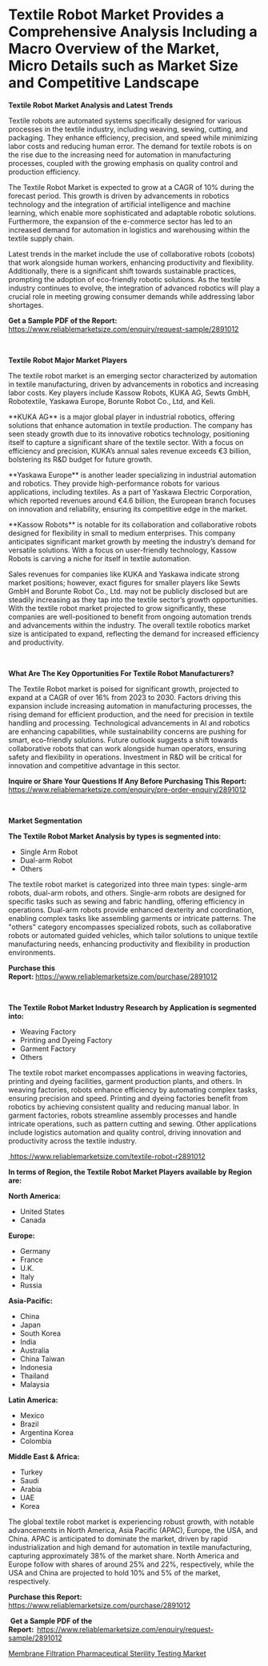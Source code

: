 <p><h1>Textile Robot Market Provides a Comprehensive Analysis Including a Macro Overview of the Market, Micro Details such as Market Size and Competitive Landscape</h1></p><p><strong>Textile Robot Market Analysis and Latest Trends</strong></p>
<p><p>Textile robots are automated systems specifically designed for various processes in the textile industry, including weaving, sewing, cutting, and packaging. They enhance efficiency, precision, and speed while minimizing labor costs and reducing human error. The demand for textile robots is on the rise due to the increasing need for automation in manufacturing processes, coupled with the growing emphasis on quality control and production efficiency.</p><p>The Textile Robot Market is expected to grow at a CAGR of 10% during the forecast period. This growth is driven by advancements in robotics technology and the integration of artificial intelligence and machine learning, which enable more sophisticated and adaptable robotic solutions. Furthermore, the expansion of the e-commerce sector has led to an increased demand for automation in logistics and warehousing within the textile supply chain.</p><p>Latest trends in the market include the use of collaborative robots (cobots) that work alongside human workers, enhancing productivity and flexibility. Additionally, there is a significant shift towards sustainable practices, prompting the adoption of eco-friendly robotic solutions. As the textile industry continues to evolve, the integration of advanced robotics will play a crucial role in meeting growing consumer demands while addressing labor shortages.</p></p>
<p><strong>Get a Sample PDF of the Report:&nbsp;</strong> <a href="https://www.reliablemarketsize.com/enquiry/request-sample/2891012?utm_campaign=2478&utm_medium=2&utm_source=Github&utm_content=ia&utm_term=14032025&utm_id=textile-robot">https://www.reliablemarketsize.com/enquiry/request-sample/2891012</a></p>
<p>&nbsp;</p>
<p><strong>Textile Robot Major Market Players</strong></p>
<p><p>The textile robot market is an emerging sector characterized by automation in textile manufacturing, driven by advancements in robotics and increasing labor costs. Key players include Kassow Robots, KUKA AG, Sewts GmbH, Robotextile, Yaskawa Europe, Borunte Robot Co., Ltd, and Keli.</p><p>**KUKA AG** is a major global player in industrial robotics, offering solutions that enhance automation in textile production. The company has seen steady growth due to its innovative robotics technology, positioning itself to capture a significant share of the textile sector. With a focus on efficiency and precision, KUKA’s annual sales revenue exceeds €3 billion, bolstering its R&D budget for future growth.</p><p>**Yaskawa Europe** is another leader specializing in industrial automation and robotics. They provide high-performance robots for various applications, including textiles. As a part of Yaskawa Electric Corporation, which reported revenues around €4.6 billion, the European branch focuses on innovation and reliability, ensuring its competitive edge in the market.</p><p>**Kassow Robots** is notable for its collaboration and collaborative robots designed for flexibility in small to medium enterprises. This company anticipates significant market growth by meeting the industry’s demand for versatile solutions. With a focus on user-friendly technology, Kassow Robots is carving a niche for itself in textile automation.</p><p>Sales revenues for companies like KUKA and Yaskawa indicate strong market positions; however, exact figures for smaller players like Sewts GmbH and Borunte Robot Co., Ltd. may not be publicly disclosed but are steadily increasing as they tap into the textile sector’s growth opportunities. With the textile robot market projected to grow significantly, these companies are well-positioned to benefit from ongoing automation trends and advancements within the industry. The overall textile robotics market size is anticipated to expand, reflecting the demand for increased efficiency and productivity.</p></p>
<p>&nbsp;</p>
<p><strong>What Are The Key Opportunities For Textile Robot Manufacturers?</strong></p>
<p><p>The Textile Robot market is poised for significant growth, projected to expand at a CAGR of over 16% from 2023 to 2030. Factors driving this expansion include increasing automation in manufacturing processes, the rising demand for efficient production, and the need for precision in textile handling and processing. Technological advancements in AI and robotics are enhancing capabilities, while sustainability concerns are pushing for smart, eco-friendly solutions. Future outlook suggests a shift towards collaborative robots that can work alongside human operators, ensuring safety and flexibility in operations. Investment in R&D will be critical for innovation and competitive advantage in this sector.</p></p>
<p><strong>Inquire or Share Your Questions If Any Before Purchasing This Report:</strong> <a href="https://www.reliablemarketsize.com/enquiry/pre-order-enquiry/2891012?utm_campaign=2478&utm_medium=2&utm_source=Github&utm_content=ia&utm_term=14032025&utm_id=textile-robot">https://www.reliablemarketsize.com/enquiry/pre-order-enquiry/2891012</a></p>
<p>&nbsp;</p>
<p><strong>Market Segmentation</strong></p>
<p><strong>The Textile Robot Market Analysis by types is segmented into:</strong></p>
<p><ul><li>Single Arm Robot</li><li>Dual-arm Robot</li><li>Others</li></ul></p>
<p><p>The textile robot market is categorized into three main types: single-arm robots, dual-arm robots, and others. Single-arm robots are designed for specific tasks such as sewing and fabric handling, offering efficiency in operations. Dual-arm robots provide enhanced dexterity and coordination, enabling complex tasks like assembling garments or intricate patterns. The "others" category encompasses specialized robots, such as collaborative robots or automated guided vehicles, which tailor solutions to unique textile manufacturing needs, enhancing productivity and flexibility in production environments.</p></p>
<p><strong>Purchase this Report:&nbsp;</strong><a href="https://www.reliablemarketsize.com/purchase/2891012?utm_campaign=2478&utm_medium=2&utm_source=Github&utm_content=ia&utm_term=14032025&utm_id=textile-robot">https://www.reliablemarketsize.com/purchase/2891012</a></p>
<p>&nbsp;</p>
<p><strong>The Textile Robot Market Industry Research by Application is segmented into:</strong></p>
<p><ul><li>Weaving Factory</li><li>Printing and Dyeing Factory</li><li>Garment Factory</li><li>Others</li></ul></p>
<p><p>The textile robot market encompasses applications in weaving factories, printing and dyeing facilities, garment production plants, and others. In weaving factories, robots enhance efficiency by automating complex tasks, ensuring precision and speed. Printing and dyeing factories benefit from robotics by achieving consistent quality and reducing manual labor. In garment factories, robots streamline assembly processes and handle intricate operations, such as pattern cutting and sewing. Other applications include logistics automation and quality control, driving innovation and productivity across the textile industry.</p></p>
<p><a href="https://www.reliablemarketsize.com/textile-robot-r2891012?utm_campaign=2478&utm_medium=2&utm_source=Github&utm_content=ia&utm_term=14032025&utm_id=textile-robot">&nbsp;https://www.reliablemarketsize.com/textile-robot-r2891012</a></p>
<p><strong>In terms of Region, the Textile Robot Market Players available by Region are:</strong></p>
<p>
    <p> <strong> North America: </strong>
        <ul>
            <li>United States</li>
            <li>Canada</li>
        </ul>
        </p> 
    <p> <strong> Europe: </strong>
        <ul>
            <li>Germany</li>
            <li>France</li>
            <li>U.K.</li>
            <li>Italy</li>
            <li>Russia</li>
        </ul>
        </p> 
    <p> <strong> Asia-Pacific: </strong>
        <ul>
            <li>China</li>
            <li>Japan</li>
            <li>South Korea</li>
            <li>India</li>
            <li>Australia</li>
            <li>China Taiwan</li>
            <li>Indonesia</li>
            <li>Thailand</li>
            <li>Malaysia</li>
        </ul>
        </p> 
    <p> <strong> Latin America: </strong>
        <ul>
            <li>Mexico</li>
            <li>Brazil</li>
            <li>Argentina Korea</li>
            <li>Colombia</li>
        </ul>
        </p> 
    <p> <strong> Middle East & Africa: </strong>
        <ul>
            <li>Turkey</li>
            <li>Saudi</li>
            <li>Arabia</li>
            <li>UAE</li>
            <li>Korea</li>
        </ul>
    </p>
    </p>
<p><p>The global textile robot market is experiencing robust growth, with notable advancements in North America, Asia Pacific (APAC), Europe, the USA, and China. APAC is anticipated to dominate the market, driven by rapid industrialization and high demand for automation in textile manufacturing, capturing approximately 38% of the market share. North America and Europe follow with shares of around 25% and 22%, respectively, while the USA and China are projected to hold 10% and 5% of the market, respectively.</p></p>
<p><strong>Purchase this Report: </strong><a href="https://www.reliablemarketsize.com/purchase/2891012?utm_campaign=2478&utm_medium=2&utm_source=Github&utm_content=ia&utm_term=14032025&utm_id=textile-robot">https://www.reliablemarketsize.com/purchase/2891012</a></p>
<p>&nbsp;<strong>Get a Sample PDF of the Report:&nbsp;&nbsp;</strong><a href="https://www.reliablemarketsize.com/enquiry/request-sample/2891012?utm_campaign=2478&utm_medium=2&utm_source=Github&utm_content=ia&utm_term=14032025&utm_id=textile-robot">https://www.reliablemarketsize.com/enquiry/request-sample/2891012</a></p>
<p><strong></strong></p>
<p><p><a href="https://github.com/stohllaackdw/Market-Research-Report-List-1/blob/main/membrane-filtration-pharmaceutical-sterility-testing-market.md?utm_campaign=2478&utm_medium=2&utm_source=Github&utm_content=ia&utm_term=14032025&utm_id=textile-robot">Membrane Filtration Pharmaceutical Sterility Testing Market</a></p></p>